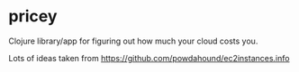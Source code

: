 # pricey

Clojure library/app for figuring out how much your cloud costs you.

Lots of ideas taken from <https://github.com/powdahound/ec2instances.info>